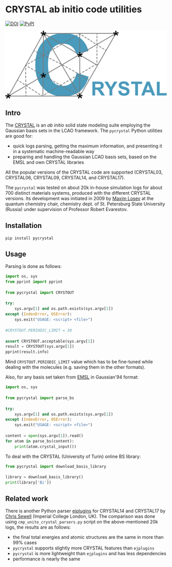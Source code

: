 CRYSTAL ab initio code utilities
==========

[![DOI](https://zenodo.org/badge/160237193.svg)](https://doi.org/10.5281/zenodo.7693500)
[![PyPI](https://img.shields.io/pypi/v/pycrystal.svg?style=flat)](https://pypi.org/project/pycrystal)

![CRYSTAL ab initio code with the LCAO Gaussian basis sets, by Turin university](https://raw.githubusercontent.com/tilde-lab/pycrystal/master/crystal-dft-redrawn-logo.svg "CRYSTAL17 ab initio LCAO code with the Gaussian basis sets, Torino")

Intro
------

The [CRYSTAL](http://www.crystal.unito.it) is an _ab initio_ solid state modeling suite employing the Gaussian basis sets in the LCAO framework. The `pycrystal` Python utilities are good for:

* quick logs parsing, getting the maximum information, and presenting it in a systematic machine-readable way
* preparing and handling the Gaussian LCAO basis sets, based on the EMSL and own CRYSTAL libraries

All the popular versions of the CRYSTAL code are supported (CRYSTAL03, CRYSTAL06, CRYSTAL09, CRYSTAL14, and CRYSTAL17).

The `pycrystal` was tested on about 20k in-house simulation logs for about 700 distinct materials systems, produced with the different CRYSTAL versions. Its development was initiated in 2009 by [Maxim Losev](https://github.com/mlosev) at the quantum chemistry chair, chemistry dept. of St. Petersburg State University (Russia) under supervision of Professor Robert Evarestov.

Installation
------

`pip install pycrystal`

Usage
------

Parsing is done as follows:

```python
import os, sys
from pprint import pprint

from pycrystal import CRYSTOUT

try:
    sys.argv[1] and os.path.exists(sys.argv[1])
except (IndexError, OSError):
    sys.exit("USAGE: <script> <file>")

#CRYSTOUT.PERIODIC_LIMIT = 30

assert CRYSTOUT.acceptable(sys.argv[1])
result = CRYSTOUT(sys.argv[1])
pprint(result.info)
```

Mind `CRYSTOUT.PERIODIC_LIMIT` value which has to be fine-tuned while dealing with the molecules (e.g. saving them in the other formats).

Also, for any basis set taken from [EMSL](https://bse.pnl.gov) in Gaussian'94 format:

```python
import os, sys

from pycrystal import parse_bs

try:
    sys.argv[1] and os.path.exists(sys.argv[1])
except (IndexError, OSError):
    sys.exit("USAGE: <script> <file>")

content = open(sys.argv[1]).read()
for atom in parse_bs(content):
    print(atom.crystal_input())
```

To deal with the CRYSTAL (University of Turin) online BS library:

```python
from pycrystal import download_basis_library

library = download_basis_library()
print(library['Bi'])
```

Related work
------

There is another Python parser [ejplugins](https://github.com/chrisjsewell/ejplugins) for CRYSTAL14 and CRYSTAL17 by [Chris Sewell](https://github.com/chrisjsewell) (Imperial College London, UK). The comparison was done using `cmp_unito_crystal_parsers.py` script on the above-mentioned 20k logs, the results are as follows:

* the final total energies and atomic structures are the same in more than 99% cases
* `pycrystal` supports slightly more CRYSTAL features than `ejplugins`
* `pycrystal` is more lightweight than `ejplugins` and has less dependencies
* performance is nearly the same
